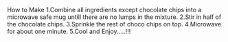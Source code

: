 How to Make 1.Combine all ingredients except chocolate chips into a microwave safe mug untill there are no lumps in the mixture. 2.Stir in half of the chocolate chips. 3.Sprinkle the rest of choco chips on top. 4.Microwave for about one minute. 5.Cool and Enjoy.....!!!
